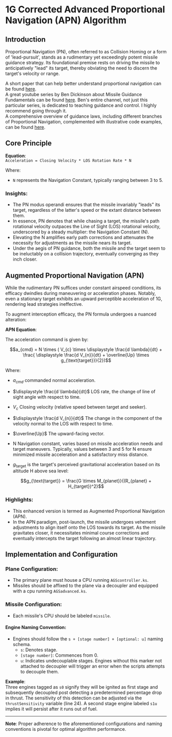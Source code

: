 
# 1G Corrected Advanced Proportional Navigation (APN) Algorithm

## Introduction

Proportional Navigation (PN), often referred to as Collision Homing or a form of 'lead-pursuit', stands as a rudimentary yet exceedingly potent missile guidance strategy. Its foundational premise rests on driving the missile to anticipatively "lead" its target, thereby obviating the need to discern the target's velocity or range.

A short paper that can help better understand proportional navigation can be found [here](https://www.ijser.org/researchpaper/Performance-Evaluation-of-Proportional-Navigation-Guidance-for-Low-Maneuvering-Targets.pdf). <br/>
A great youtube series by Ben Dickinson about Missile Guidance Fundamentals can be found [here](https://youtube.com/playlist?list=PLcmbTy9X3gXt02z1wNy4KF5ui0tKxdQm7&si=HMcqk2OEytIKO8Ym).
Ben's entire channel, not just this particular series, is dedicated to teaching guidance and control. I highly recommend going through it. <br/>
A comprehensive overview of guidance laws, including different branches of Proportional Navigation, complemented with illustrative code examples, can be found [here](https://www.moddb.com/members/blahdy/blogs/gamedev-introduction-to-proportional-navigation-part-i).

## Core Principle

**Equation**:  
`Acceleration = Closing Velocity * LOS Rotation Rate * N`

Where:
- `N` represents the Navigation Constant, typically ranging between 3 to 5.

### Insights:

- The PN modus operandi ensures that the missile invariably "leads" its target, regardless of the latter's speed or the extant distance between them.
- In essence, PN denotes that while chasing a target, the missile's path rotational velocity outpaces the Line of Sight (LOS) rotational velocity, underscored by a steady multiplier: the Navigation Constant (N).
- Elevating the N amplifies early path corrections and attenuates the necessity for adjustments as the missile nears its target.
- Under the aegis of PN guidance, both the missile and the target seem to be ineluctably on a collision trajectory, eventually converging as they inch closer.

## Augmented Proportional Navigation (APN)

While the rudimentary PN suffices under constant airspeed conditions, its efficacy dwindles during maneuvering or acceleration phases. Notably, even a stationary target exhibits an upward perceptible acceleration of 1G, rendering lead strategies ineffective.

To augment interception efficacy, the PN formula undergoes a nuanced alteration:

**APN Equation**:

The acceleration command is given by:

$$a_{cmd} = N \times ( V_{c} \times \displaystyle \frac{d \lambda}{dt} + \frac{ \displaystyle \frac{d V_{n}}{dt} + \overline{Up} \times g_{\text{target}}}{2})$$

Where:

- $a_{cmd}$ commanded normal acceleration.

- $\displaystyle \frac{d \lambda}{dt}$ LOS rate, the change of line of sight angle with respect to time.

- $V_{c}$ Closing velocity (relative speed between target and seeker).
  
- $\displaystyle \frac{d V_{n}}{dt}$ The change in the component of the velocity normal to the LOS with respect to time.
  
- $\overline{Up}$ The upward-facing vector.
  
- $\text{N}$ Navigation constant, varies based on missile acceleration needs and target maneuvers. Typically, values between 3 and 5 for N ensure minimized missile acceleration and a satisfactory miss distance.
  
- $g_{\text{target}}$ is the target's perceived gravitational acceleration based on its altitude H above sea level:

$$g_{\text{target}} = \frac{G \times M_{planet}}{(R_{planet} + H_{target})^2}$$


### Highlights:

- This enhanced version is termed as Augmented Proportional Navigation (APN).
- In the APN paradigm, post-launch, the missile undergoes vehement adjustments to align itself onto the LOS towards its target. As the missile gravitates closer, it necessitates minimal course corrections and eventually intercepts the target following an almost linear trajectory.

## Implementation and Configuration

### Plane Configuration:

- The primary plane must house a CPU running `AGScontroller.ks`.
- Missiles should be affixed to the plane via a decoupler and equipped with a cpu running `AGSadvanced.ks`.

### Missile Configuration:

- Each missile's CPU should be labeled `missile`.

#### Engine Naming Convention:

- Engines should follow the `s + [stage number] + [optional: u]` naming schema.
  - `s`: Denotes stage.
  - `[stage number]`: Commences from 0.
  - `u`: Indicates undecouplable stages. Engines without this marker not attached to decoupler will trigger an error when the scripts attempts to decouple them.

**Example**:  
Three engines tagged as `s0` signify they will be ignited as first stage and subsequently decoupled post detecting a predetermined percentage drop in thrust. The sensitivity of this detection can be adjusted via the `thrustSensitivity` variable (line 24). A second stage engine labeled `s1u` implies it will persist after it runs out of fuel.

---

**Note**: Proper adherence to the aforementioned configurations and naming conventions is pivotal for optimal algorithm performance.

